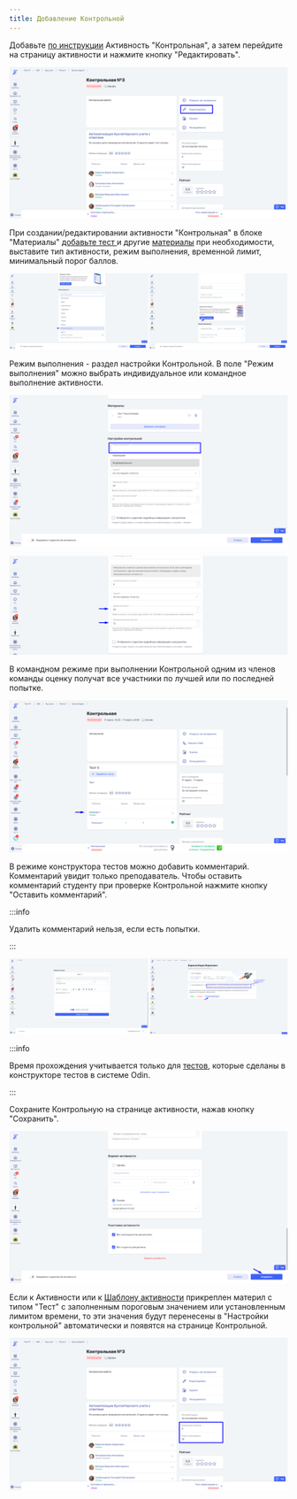 ```yaml
---
title: Добавление Контрольной
---
```


Добавьте [по инструкции](./../_index) Активность "Контрольная", а затем перейдите на  страницу активности и нажмите кнопку "Редактировать".

![](./Screenshot_778.png)

При создании/редактировании активности "Контрольная" в блоке "Материалы" [добавьте тест ](./../../../../instrukcii-po-rabote/testirovanie-iz-skorm-paketov/dlya-prepodavatelei/kak-sozdat-test-poshagovaya-instrukciya)и другие [материалы](./../../../../servisy/biblioteka/materialy/_index) при необходимости, выставите тип активности, режим выполнения, временной лимит, минимальный порог баллов.

![](./Screenshot_774.png)

Режим выполнения - раздел настройки Контрольной. В поле "Режим выполнения" можно выбрать индивидуальное или командное выполнение активности.

![](./Screenshot_806.png)

![](./Screenshot_777.png)

В командном режиме при выполнении Контрольной одним из членов команды оценку получат все участники по лучшей или по последней попытке.

![](./Screenshot_868.png)

В режиме конструктора тестов можно добавить комментарий. Комментарий увидит только преподаватель. Чтобы оставить комментарий студенту при проверке Контрольной нажмите кнопку "Оставить комментарий".

:::info 

Удалить комментарий нельзя, если есть попытки.

:::

![](./Screenshot_877.png)

:::info 

Время прохождения учитывается только для [тестов](./../../../../servisy/biblioteka/materialy/test/_index), которые сделаны в конструкторе тестов в системе Odin.

:::

Сохраните Контрольную на странице активности, нажав кнопку "Сохранить".

![](./Screenshot_782.png)

Если к Активности или к [Шаблону активности](./../../../../servisy/biblioteka/materialy/shablon-aktivnosti) прикреплен материл с типом "Тест" с заполненным пороговым значением или установленным лимитом времени, то эти значения будут перенесены в "Настройки контрольной" автоматически и появятся на странице Контрольной.

![](<./Screenshot_779 (1).png>)